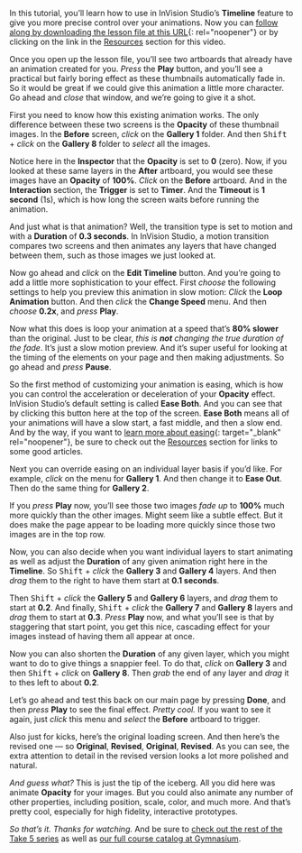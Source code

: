 In this tutorial, you’ll learn how to use in InVision Studio’s **Timeline** feature to give you more precise control over your animations. Now you can [follow along by downloading the lesson file at this URL][1]{: rel="noopener"} or by clicking on the link in the [Resources][0] section for this video.

Once you open up the lesson file, you’ll see two artboards that already have an animation created for you. *Press* the **Play** button, and you’ll see a practical but fairly boring effect as these thumbnails automatically fade in. So it would be great if we could give this animation a little more character. Go ahead and *close* that window, and we’re going to give it a shot.

First you need to know how this existing animation works. The only difference between these two screens is the **Opacity** of these thumbnail images. In the **Before** screen, *click* on the **Gallery 1** folder. And then <kbd>Shift</kbd> + *click* on the **Gallery 8** folder to *select* all the images.

Notice here in the **Inspector** that the **Opacity** is set to **0** (zero). Now, if you looked at these same layers in the **After** artboard, you would see these images have an **Opacity** of **100%**. *Click* on the **Before** artboard. And in the **Interaction** section, the **Trigger** is set to **Timer**. And the **Timeout** is **1 second** (1s), which is how long the screen waits before running the animation.

And just what is that animation? Well, the transition type is set to motion and with a **Duration** of **0.3 seconds**. In InVision Studio, a motion transition compares two screens and then animates any layers that have changed between them, such as those images we just looked at.

Now go ahead and *click* on the **Edit Timeline** button. And you’re going to add a little more sophistication to your effect. First *choose* the following settings to help you preview this animation in slow motion: *Click* the **Loop Animation** button. And then *click* the **Change Speed** menu. And then *choose* **0.2x**, and *press* **Play**.

Now what this does is loop your animation at a speed that’s **80% slower** than the original. Just to be clear, *this is **not** changing the true duration of the fade*. It’s just a slow motion preview. And it’s super useful for looking at the timing of the elements on your page and then making adjustments. So go ahead and *press* **Pause**.

So the first method of customizing your animation is easing, which is how you can control the acceleration or deceleration of your **Opacity** effect. InVision Studio’s default setting is called **Ease Both**. And you can see that by clicking this button here at the top of the screen. **Ease Both** means all of your animations will have a slow start, a fast middle, and then a slow end. And by the way, if you want to [learn more about easing][2]{: target="_blank" rel="noopener"}, be sure to check out the [Resources][0] section for links to some good articles.

Next you can override easing on an individual layer basis if you’d like. For example, *click* on the menu for **Gallery 1**. And then change it to **Ease Out**. Then do the same thing for **Gallery 2**.

If you *press* **Play** now, you’ll see those two images *fade up* to **100%** much more quickly than the other images. Might seem like a subtle effect. But it does make the page appear to be loading more quickly since those two images are in the top row.

Now, you can also decide when you want individual layers to start animating as well as adjust the **Duration** of any given animation right here in the **Timeline**. So <kbd>Shift</kbd> + *click* the **Gallery 3** and **Gallery 4** layers. And then *drag* them to the right to have them start at **0.1 seconds**.

Then <kbd>Shift</kbd> + *click* the **Gallery 5** and **Gallery 6** layers, and *drag* them to start at **0.2**. And finally, <kbd>Shift</kbd> + *click* the **Gallery 7** and **Gallery 8** layers and *drag* them to start at **0.3**. *Press* **Play** now, and what you’ll see is that by staggering that start point, you get this nice, cascading effect for your images instead of having them all appear at once.

Now you can also shorten the **Duration** of any given layer, which you might want to do to give things a snappier feel. To do that, *click* on **Gallery 3** and then <kbd>Shift</kbd> + *click* on **Gallery 8**. Then *grab* the end of any layer and *drag* it to thes left to about **0.2**.

Let’s go ahead and test this back on our main page by pressing **Done**, and then *press* **Play** to see the final effect. *Pretty cool.* If you want to see it again, just *click* this menu and *select* the **Before** artboard to trigger.

Also just for kicks, here’s the original loading screen. And then here’s the revised one — so **Original**, **Revised**, **Original**, **Revised**. As you can see, the extra attention to detail in the revised version looks a lot more polished and natural.

*And guess what?* This is just the tip of the iceberg. All you did here was animate **Opacity** for your images. But you could also animate any number of other properties, including position, scale, color, and much more. And that’s pretty cool, especially for high fidelity, interactive prototypes.

*So that’s it. Thanks for watching.* And be sure to [check out the rest of the Take 5 series][3] as well as [our full course catalog at Gymnasium][4].

[0]: #tutorial-resources
[1]: https://gymnasium.github.io/take5/gym-5013.zip
[2]: https://web.dev/articles/the-basics-of-easing
[3]: /courses/take5/
[4]: /courses/
